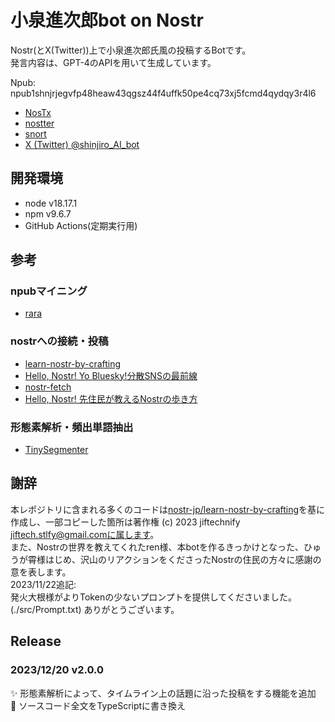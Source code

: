 # 小泉進次郎bot on Nostr

Nostr(とX(Twitter))上で小泉進次郎氏風の投稿するBotです。  
発言内容は、GPT-4のAPIを用いて生成しています。

Npub: npub1shnjrjegvfp48heaw43qgsz44f4uffk50pe4cq73xj5fcmd4qydqy3r4l6
- [NosTx](https://nostx.shino3.net/npub1shnjrjegvfp48heaw43qgsz44f4uffk50pe4cq73xj5fcmd4qydqy3r4l6)
- [nostter](https://nostter.app/shinjiro_bot@hikaelis.github.io)
- [snort](https://snort.social/nprofile1qqsgteepev5xys6nmu7h2csygp26567y5m28su6uq0gnf2yudk6szxsrtjwqg)
- [X (Twitter) @shinjiro_AI_bot](https://twitter.com/shinjiro_AI_bot)

## 開発環境

- node v18.17.1
- npm v9.6.7
- GitHub Actions(定期実行用)

## 参考

### npubマイニング

- [rara](https://github.com/grunch/rana)

### nostrへの接続・投稿

- [learn-nostr-by-crafting](https://github.com/nostr-jp/learn-nostr-by-crafting)
- [Hello, Nostr! Yo Bluesky!分散SNSの最前線](https://techbookfest.org/product/6quLEm85cpd4TMJR17xnVF?productVariantID=kgmgxRsKgbVruvRd2zV1sp)
- [nostr-fetch](https://github.com/jiftechnify/nostr-fetch)
- [Hello, Nostr! 先住民が教えるNostrの歩き方](https://booth.pm/ja/items/4781815)

### 形態素解析・頻出単語抽出

- [TinySegmenter](https://github.com/code4fukui/TinySegmenter/tree/main)
  
## 謝辞

本レポジトリに含まれる多くのコードは[nostr-jp/learn-nostr-by-crafting](https://github.com/nostr-jp/learn-nostr-by-crafting)を基に作成し、一部コピーした箇所は著作権 (c) 2023 jiftechnify jiftech.stlfy@gmail.comに属します。  
また、Nostrの世界を教えてくれたren様、本botを作るきっかけとなった、ひゅうが霄様はじめ、沢山のリアクションをくださったNostrの住民の方々に感謝の意を表します。  
2023/11/22追記:  
発火大根様がよりTokenの少ないプロンプトを提供してくださいました。(./src/Prompt.txt)
ありがとうございます。

## Release

### 2023/12/20 v2.0.0

:sparkles: 形態素解析によって、タイムライン上の話題に沿った投稿をする機能を追加  
:art: ソースコード全文をTypeScriptに書き換え
